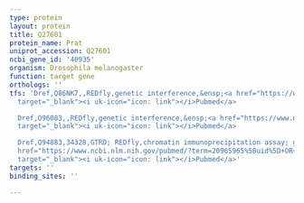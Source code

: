 ```yaml
---
type: protein
layout: protein
title: Q27601
protein_name: Prat
uniprot_accession: Q27601
ncbi_gene_id: '40935'
organism: Drosophila melanogaster
function: target gene
orthologs: ''
tfs: 'Dref,Q86NK7,,REDfly,genetic interference,&ensp;<a href="https://www.ncbi.nlm.nih.gov/pubmed/?term=20965965%5Buid%5D+OR+23357222%5Buid%5D"
  target="_blank"><i uk-icon="icon: link"></i>Pubmed</a>

  Dref,O96083,,REDfly,genetic interference,&ensp;<a href="https://www.ncbi.nlm.nih.gov/pubmed/?term=20965965%5Buid%5D+OR+23357222%5Buid%5D"
  target="_blank"><i uk-icon="icon: link"></i>Pubmed</a>

  Dref,Q94883,34328,GTRD; REDfly,chromatin immunoprecipitation assay; genetic interference,&ensp;<a
  href="https://www.ncbi.nlm.nih.gov/pubmed/?term=20965965%5Buid%5D+OR+23357222%5Buid%5D+OR+27924024%5Buid%5D"
  target="_blank"><i uk-icon="icon: link"></i>Pubmed</a>'
targets: ''
binding_sites: ''

---
```

